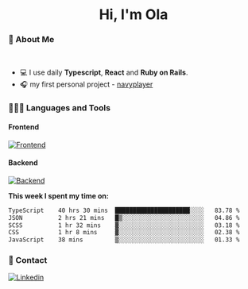 <h1 align="center">Hi, I'm Ola</h1>

### 💅 About Me

<br/>

- 💻 I use daily **Typescript**, **React** and **Ruby on Rails**.
- 🎧 my first personal project - [navyplayer](https://navyplayer.netlify.app/)

### 👩🏻‍💻 Languages and Tools

#### Frontend

[![Frontend](https://skillicons.dev/icons?i=react,nextjs,ts,js,html,css,scss,tailwind)](https://skillicons.dev)

#### Backend
[![Backend](https://skillicons.dev/icons?i=nodejs,express,nestjs,rails,graphql)](https://skillicons.dev)

**This week I spent my time on:**

<!--START_SECTION:waka-->

```txt
TypeScript    40 hrs 30 mins  █████████████████████░░░░   83.78 %
JSON          2 hrs 21 mins   █▒░░░░░░░░░░░░░░░░░░░░░░░   04.86 %
SCSS          1 hr 32 mins    ▓░░░░░░░░░░░░░░░░░░░░░░░░   03.18 %
CSS           1 hr 8 mins     ▓░░░░░░░░░░░░░░░░░░░░░░░░   02.38 %
JavaScript    38 mins         ▒░░░░░░░░░░░░░░░░░░░░░░░░   01.33 %
```

<!--END_SECTION:waka-->

### 📨 Contact
  
[![Linkedin](https://skillicons.dev/icons?i=linkedin)](https://linkedin.com/in/aleksandra-kamińska)
